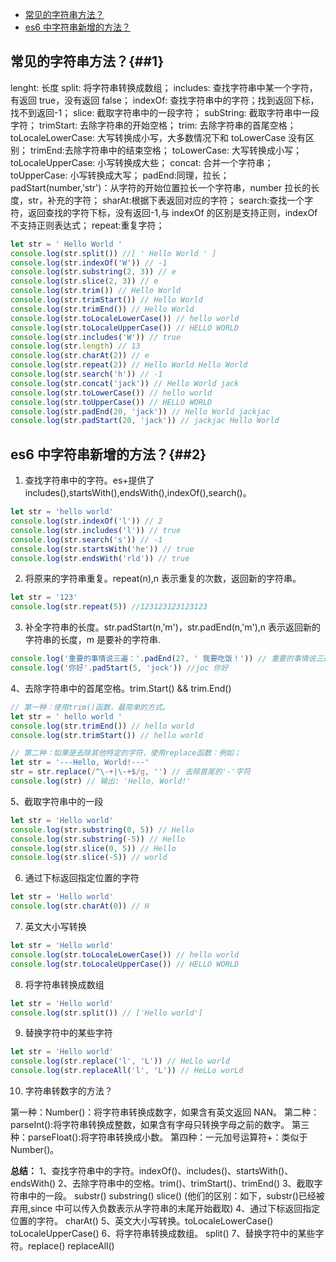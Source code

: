 - [常见的字符串方法？](##1)
- [es6 中字符串新增的方法？](##1)

## 常见的字符串方法？{##1}

lenght: 长度
split: 将字符串转换成数组；
includes: 查找字符串中某一个字符，有返回 true，没有返回 false；
indexOf: 查找字符串中的字符；找到返回下标，找不到返回-1；
slice: 截取字符串中的一段字符；
subString: 截取字符串中一段字符；
trimStart: 去除字符串的开始空格；
trim: 去除字符串的首尾空格；
toLocaleLowerCase: 大写转换成小写，大多数情况下和 toLowerCase 没有区别；
trimEnd:去除字符串中的结束空格；
toLowerCase: 大写转换成小写；
toLocaleUpperCase: 小写转换成大些；
concat: 合并一个字符串；
toUpperCase: 小写转换成大写；
padEnd:同理，拉长；
padStart(number,'str')：从字符的开始位置拉长一个字符串，number 拉长的长度，str，补充的字符；
sharAt:根据下表返回对应的字符；
search:查找一个字符，返回查找的字符下标，没有返回-1,与 indexOf 的区别是支持正则，indexOf 不支持正则表达式；
repeat:重复字符；

```js
let str = ' Hello World '
console.log(str.split()) //[ ' Hello World ' ]
console.log(str.indexOf('W')) // -1
console.log(str.substring(2, 3)) // e
console.log(str.slice(2, 3)) // e
console.log(str.trim()) // Hello World
console.log(str.trimStart()) // Hello World
console.log(str.trimEnd()) // Hello World
console.log(str.toLocaleLowerCase()) // hello world
console.log(str.toLocaleUpperCase()) // HELLO WORLD
console.log(str.includes('W')) // true
console.log(str.length) // 13
console.log(str.charAt(2)) // e
console.log(str.repeat(2)) // Hello World Hello World
console.log(str.search('h')) // -1
console.log(str.concat('jack')) // Hello World jack
console.log(str.toLowerCase()) // hello world
console.log(str.toUpperCase()) // HELLO WORLD
console.log(str.padEnd(20, 'jack')) // Hello World jackjac
console.log(str.padStart(20, 'jack')) // jackjac Hello World
```

## es6 中字符串新增的方法？{##2}

1. 查找字符串中的字符。es+提供了 includes(),startsWith(),endsWith(),indexOf(),search()。

```js
let str = 'hello world'
console.log(str.indexOf('l')) // 2
console.log(str.includes('l')) // true
console.log(str.search('s')) // -1
console.log(str.startsWith('he')) // true
console.log(str.endsWith('rld')) // true
```

2. 将原来的字符串重复。repeat(n),n 表示重复的次数，返回新的字符串。

```js
let str = '123'
console.log(str.repeat(5)) //123123123123123
```

3. 补全字符串的长度。str.padStart(n,'m')，str.padEnd(n,'m'),n 表示返回新的字符串的长度，m 是要补的字符串.

```js
console.log('重要的事情说三遍：'.padEnd(27, ' 我要吃饭！')) // 重要的事情说三遍： 我要吃饭！ 我要吃饭！ 我要吃饭！
console.log('你好'.padStart(5, 'jock')) //joc 你好
```

4、去除字符串中的首尾空格。trim.Start() && trim.End()

```js
// 第一种：使用trim()函数，最简单的方式。
let str = ' hello world '
console.log(str.trimEnd()) // hello world
console.log(str.trimStart()) // hello world

// 第二种：如果是去除其他特定的字符，使用replace函数：例如；
let str = '---Hello, World!---'
str = str.replace(/^\-+|\-+$/g, '') // 去除首尾的'-'字符
console.log(str) // 输出: 'Hello, World!'
```

5、截取字符串中的一段

```js
let str = 'Hello world'
console.log(str.substring(0, 5)) // Hello
console.log(str.substring(-5)) // Hello
console.log(str.slice(0, 5)) // Hello
console.log(str.slice(-5)) // world
```

6. 通过下标返回指定位置的字符

```js
let str = 'Hello world'
console.log(str.charAt(0)) // H
```

7. 英文大小写转换

```js
let str = 'Hello world'
console.log(str.toLocaleLowerCase()) // hello world
console.log(str.toLocaleUpperCase()) // HELLO WORLD
```

8. 将字符串转换成数组

```js
let str = 'Hello world'
console.log(str.split()) // ['Hello world']
```

9. 替换字符中的某些字符

```js
let str = 'Hello world'
console.log(str.replace('l', 'L')) // HeLlo world
console.log(str.replaceAll('l', 'L')) // HeLLo worLd
```

10. 字符串转数字的方法？

第一种：Number()：将字符串转换成数字，如果含有英文返回 NAN。
第二种：parseInt():将字符串转换成整数，如果含有字母只转换字母之前的数字。
第三种：parseFloat():将字符串转换成小数。
第四种：一元加号运算符+：类似于 Number()。

**总结：**
1、查找字符串中的字符。indexOf()、includes()、startsWith()、endsWith()
2、去除字符串中的空格。trim()、trimStart()、trimEnd()
3、截取字符串中的一段。 substr() substring() slice() (他们的区别：如下，substr()已经被弃用,since 中可以传入负数表示从字符串的末尾开始截取)
4、通过下标返回指定位置的字符。 charAt()
5、英文大小写转换。toLocaleLowerCase() toLocaleUpperCase()
6、将字符串转换成数组。 split()
7、替换字符中的某些字符。replace() replaceAll()
